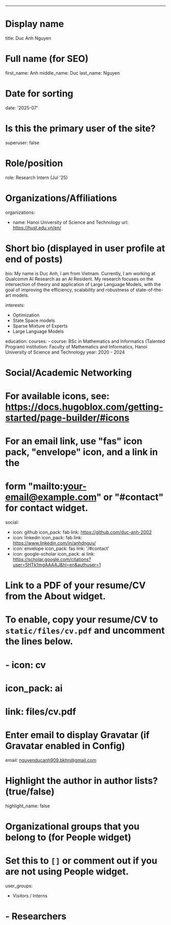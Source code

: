 ---
# Display name
title: Duc Anh Nguyen

# Full name (for SEO)
first_name: Anh
middle_name: Duc
last_name: Nguyen

# Date for sorting
date: '2025-07'

# Is this the primary user of the site?
superuser: false

# Role/position
role: Research Intern (Jul '25)

# Organizations/Affiliations
organizations:
  - name: Hanoi University of Science and Technology
    url: https://hust.edu.vn/en/

# Short bio (displayed in user profile at end of posts)
bio: My name is Duc Anh, I am from Vietnam. Currently, I am working at Qualcomm AI Research as an AI Resident. My research focuses on the intersection of theory and application of Large Language Models, with the goal of improving the efficiency, scalability and robustness of state-of-the-art models.

interests:
  - Optimization
  - State Space models
  - Sparse Mixture of Experts
  - Large Language Models

education:
  courses:
    - course: BSc in Mathematics and Informatics (Talented Program)
      institution: Faculty of Mathematics and Informatics, Hanoi University of Science and Technology
      year: 2020 - 2024

# Social/Academic Networking
# For available icons, see: https://docs.hugoblox.com/getting-started/page-builder/#icons
#   For an email link, use "fas" icon pack, "envelope" icon, and a link in the
#   form "mailto:your-email@example.com" or "#contact" for contact widget.
social:
  - icon: github
    icon_pack: fab
    link: https://github.com/duc-anh-2002
  - icon: linkedin
    icon_pack: fab
    link: https://www.linkedin.com/in/anhdnguy/
  - icon: envelope
    icon_pack: fas
    link: '/#contact'
  - icon: google-scholar
    icon_pack: ai
    link: https://scholar.google.com/citations?user=5HTk1mgAAAAJ&hl=en&authuser=1
# Link to a PDF of your resume/CV from the About widget.
# To enable, copy your resume/CV to `static/files/cv.pdf` and uncomment the lines below.
# - icon: cv
#   icon_pack: ai
#   link: files/cv.pdf

# Enter email to display Gravatar (if Gravatar enabled in Config)
email: nguyenducanh909.bkhn@gmail.com

# Highlight the author in author lists? (true/false)
highlight_name: false

# Organizational groups that you belong to (for People widget)
#   Set this to `[]` or comment out if you are not using People widget.
user_groups:
  - Visitors / Interns
#  - Researchers
